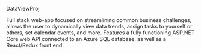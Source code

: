 DataViewProj

Full stack web-app focused on streamlining common business challenges, allows the user to dynamically view data trends, assign tasks to yourself or others, set calendar events, and more. Features a fully functioning ASP.NET Core web API connected to an Azure SQL database, as well as a React/Redux front end. 
